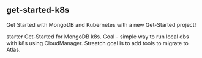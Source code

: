 get-started-k8s
----

Get Started with MongoDB and Kubernetes with a new Get-Started project!

starter Get-Started for MongoDB k8s.
Goal - simple way to run local dbs with k8s using CloudManager.
Streatch goal is to add tools to migrate to Atlas.

